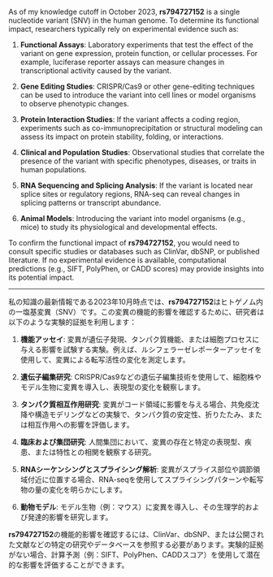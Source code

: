 As of my knowledge cutoff in October 2023, **rs794727152** is a single nucleotide variant (SNV) in the human genome. To determine its functional impact, researchers typically rely on experimental evidence such as:

1. **Functional Assays**: Laboratory experiments that test the effect of the variant on gene expression, protein function, or cellular processes. For example, luciferase reporter assays can measure changes in transcriptional activity caused by the variant.

2. **Gene Editing Studies**: CRISPR/Cas9 or other gene-editing techniques can be used to introduce the variant into cell lines or model organisms to observe phenotypic changes.

3. **Protein Interaction Studies**: If the variant affects a coding region, experiments such as co-immunoprecipitation or structural modeling can assess its impact on protein stability, folding, or interactions.

4. **Clinical and Population Studies**: Observational studies that correlate the presence of the variant with specific phenotypes, diseases, or traits in human populations.

5. **RNA Sequencing and Splicing Analysis**: If the variant is located near splice sites or regulatory regions, RNA-seq can reveal changes in splicing patterns or transcript abundance.

6. **Animal Models**: Introducing the variant into model organisms (e.g., mice) to study its physiological and developmental effects.

To confirm the functional impact of **rs794727152**, you would need to consult specific studies or databases such as ClinVar, dbSNP, or published literature. If no experimental evidence is available, computational predictions (e.g., SIFT, PolyPhen, or CADD scores) may provide insights into its potential impact.

---

私の知識の最新情報である2023年10月時点では、**rs794727152**はヒトゲノム内の一塩基変異（SNV）です。この変異の機能的影響を確認するために、研究者は以下のような実験的証拠を利用します：

1. **機能アッセイ**: 変異が遺伝子発現、タンパク質機能、または細胞プロセスに与える影響を試験する実験。例えば、ルシフェラーゼレポーターアッセイを使用して、変異による転写活性の変化を測定します。

2. **遺伝子編集研究**: CRISPR/Cas9などの遺伝子編集技術を使用して、細胞株やモデル生物に変異を導入し、表現型の変化を観察します。

3. **タンパク質相互作用研究**: 変異がコード領域に影響を与える場合、共免疫沈降や構造モデリングなどの実験で、タンパク質の安定性、折りたたみ、または相互作用への影響を評価します。

4. **臨床および集団研究**: 人間集団において、変異の存在と特定の表現型、疾患、または特性との相関を観察する研究。

5. **RNAシーケンシングとスプライシング解析**: 変異がスプライス部位や調節領域付近に位置する場合、RNA-seqを使用してスプライシングパターンや転写物の量の変化を明らかにします。

6. **動物モデル**: モデル生物（例：マウス）に変異を導入し、その生理学的および発達的影響を研究します。

**rs794727152**の機能的影響を確認するには、ClinVar、dbSNP、または公開された文献などの特定の研究やデータベースを参照する必要があります。実験的証拠がない場合、計算予測（例：SIFT、PolyPhen、CADDスコア）を使用して潜在的な影響を評価することができます。